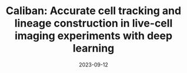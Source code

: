 ---
title: "Caliban: Accurate cell tracking and lineage construction in live-cell imaging experiments with deep learning"
collection: publications
permalink: /publication/2023-tracking
date: 2023-09-12
venue: bioRxiv
image: /images/hek-b0-t23.png
paperurl: 'https://doi.org/10.1101/803205'
github: 'https://github.com/vanvalenlab/deepcell-tracking'
authors:
    - Morgan Schwartz
    - Erick Moen
    - Geneva Miller
    - Tom Dougherty
    - Enrico Borba
    - Rachel Ding
    - William Graf
    - Edward Pao
    - David Van Valen
---